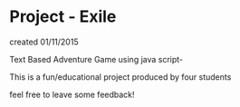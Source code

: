 # Project - Exile

created 01/11/2015

Text Based Adventure Game using java script-


This is a fun/educational project produced by four students

feel free to leave some feedback! 
